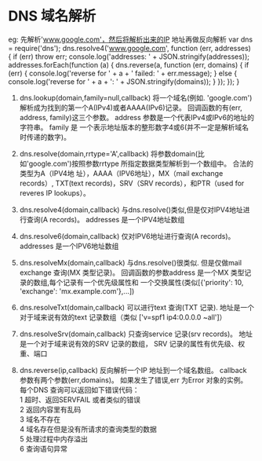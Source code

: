 # DNS 域名解析
eg:
先解析'www.google.com'，然后将解析出来的IP 地址再做反向解析
    var dns = require('dns');
    dns.resolve4('www.google.com', function (err, addresses) {
      if (err) throw err;
      console.log('addresses: ' + JSON.stringify(addresses));
      addresses.forEach(function (a) {
        dns.reverse(a, function (err, domains) {
          if (err) {
            console.log('reverse for ' + a + ' failed: ' + err.message);
          } else {
            console.log('reverse for ' + a + ': ' + JSON.stringify(domains));
          }
        });
      });
    }
1. dns.lookup(domain,family=null,callback)
    将一个域名(例如. 'google.com')解析成为找到的第一个A(IPv4)或者AAAA(IPv6)记录。
    回调函数的有(err, address, family)这三个参数。
    address 参数是一个代表IPv4或IPv6的地址的字符串。
    family 是 一个表示地址版本的整形数字4或6(并不一定是解析域名时传递的数字)。

2. dns.resolve(domain,rrtype='A',callback)
   将参数domain(比如'google.com')按照参数rrtype 所指定数据类型解析到一个数组中。
   合法的类型为A（IPV4地 址），AAAA（IPV6地址），MX（mail exchange records）,
   TXT(text records)，SRV（SRV records），和PTR（used for reveres IP lookups）。 

3. dns.resolve4(domain,callback)
    与dns.resolve()类似,但是仅对IPV4地址进行查询(A records)。
    addresses 是一个IPV4地址数组

4. dns.resolve6(domain,callback)
    仅对IPV6地址进行查询(A records)。
    addresses 是一个IPV6地址数组

5. dns.resolveMx(domain,callback)
    与dns.resolve()很类似.
    但是仅做mail exchange 查询(MX 类型记录)。
    回调函数的参数address 是一个MX 类型记录的数组,每个记录有一个优先级属性和
    一个交换属性(类似[{'priority': 10, 'exchange': 'mx.example.com'},...])

6. dns.resolveTxt(domain,callback)
    可以进行text 查询(TXT 记录).
    地址是一个对于域来说有效的text 记录数组（类似 ['v=spf1 ip4:0.0.0.0 ~all']）

7. dns.resolveSrv(domain,callback)
    只查询service 记录(srv records)。
    地址是一个对于域来说有效的SRV 记录的数组， SRV 记录的属性有优先级、权重、端口

8. dns.reverse(ip,callback)
    反向解析一个IP 地址到一个域名数组。 callback 参数有两个参数(err,domains)。
    如果发生了错误,err 为Error 对象的实例。 每个DNS 查询可以返回如下错误代码：    
    1 超时、返回SERVFAIL 或者类似的错误    
    2 返回内容里有乱码    
    3 域名不存在    
    4 域名存在但是没有所请求的查询类型的数据   
    5 处理过程中内存溢出   
    6 查询语句异常
































































